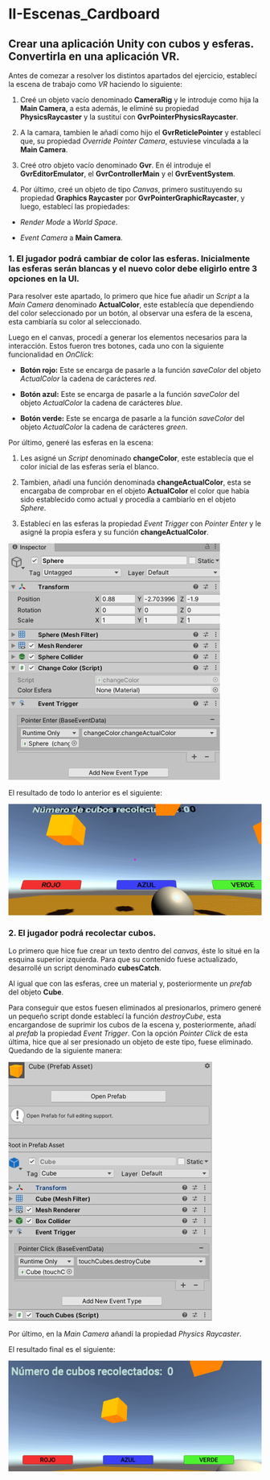 # II-Escenas_Cardboard

## Crear una aplicación Unity con cubos y esferas. Convertirla en una aplicación VR. 

Antes de comezar a resolver los distintos apartados del ejercicio, establecí la escena de trabajo como *VR* haciendo lo siguiente:

1. Creé un objeto vacío denominado **CameraRig** y le introduje como hija la **Main Camera**, a esta además, le eliminé su propiedad **PhysicsRaycaster** y la sustituí con **GvrPointerPhysicsRaycaster**.

2. A la camara, tambien le añadí como hijo el **GvrReticlePointer** y establecí que, su propiedad *Override Pointer Camera*, estuviese vinculada a la **Main Camera**.
 
3. Creé otro objeto vacío denominado **Gvr**. En él introduje el **GvrEditorEmulator**, el **GvrControllerMain** y el **GvrEventSystem**.

4. Por último, creé un objeto de tipo *Canvas*, primero sustituyendo su propiedad **Graphics Raycaster** por **GvrPointerGraphicRaycaster**, y luego, establecí las propiedades:

* *Render Mode* a *World Space*.

* *Event Camera* a **Main Camera**.

### 1. El jugador podrá cambiar de color las esferas. Inicialmente las esferas serán blancas y el nuevo color debe eligirlo entre 3 opciones en la UI.

Para resolver este apartado, lo primero que hice fue añadir un *Script* a la *Main Camera* denominado **ActualColor**, este establecía que dependiendo del color seleccionado por un botón, al observar una esfera de la escena, esta cambiaría su color al seleccionado.

Luego en el canvas, procedí a generar los elementos necesarios para la interacción. Estos fueron tres botones, cada uno con la siguiente funcionalidad en *OnClick*: 

* **Botón rojo:** Este se encarga de pasarle a la función *saveColor* del objeto *ActualColor* la cadena de carácteres *red*.

* **Botón azul:** Este se encarga de pasarle a la función *saveColor* del objeto *ActualColor* la cadena de carácteres *blue*.

* **Botón verde:** Este se encarga de pasarle a la función *saveColor* del objeto *ActualColor* la cadena de carácteres *green*.

Por último, generé las esferas en la escena: 

1. Les asigné un *Script* denominado **changeColor**, este establecía que el color inicial de las esferas sería el blanco.

2. Tambien, añadí una función denominada **changeActualColor**, esta se encargaba de comprobar en el objeto **ActualColor** el color que había sido establecido como actual y procedía a cambiarlo en el objeto *Sphere*.

3. Establecí en las esferas la propiedad *Event Trigger* con *Pointer Enter* y le asigné la propia esfera y su función **changeActualColor**.

![apartado1](Images/1.jpg)

El resultado de todo lo anterior es el siguiente: 

![apartado1](Images/1.gif)

### 2. El jugador podrá recolectar cubos.

Lo primero que hice fue crear un texto dentro del *canvas*, éste lo situé en la esquina superior izquierda. Para que su contenido fuese actualizado, desarrollé un script denominado **cubesCatch**.

Al igual que con las esferas, cree un material y, posteriormente un *prefab* del objeto **Cube**.

Para conseguir que estos fuesen eliminados al presionarlos, primero generé un pequeño script donde establecí la función *destroyCube*, esta encargandose de suprimir los cubos de la escena y, posteriormente, añadí al *prefab* la propiedad *Event Trigger*. Con la opción *Pointer Click* de esta última, hice que al ser presionado un objeto de este tipo, fuese eliminado. Quedando de la siguiente manera: 

![destroy.jpg](Images/4.jpg)

Por último, en la *Main Camera* añandí la propiedad *Physics Raycaster*.

El resultado final es el siguiente:

![punto2resul.jpg](Images/5.gif)